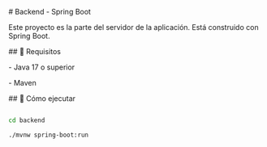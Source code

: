 \# Backend - Spring Boot



Este proyecto es la parte del servidor de la aplicación. Está construido con Spring Boot.



\## 🔧 Requisitos



\- Java 17 o superior

\- Maven



\## 🚀 Cómo ejecutar



```bash

cd backend

./mvnw spring-boot:run



